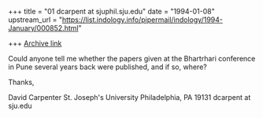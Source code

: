 +++
title = "01 dcarpent at sjuphil.sju.edu"
date = "1994-01-08"
upstream_url = "https://list.indology.info/pipermail/indology/1994-January/000852.html"

+++
[Archive link](https://list.indology.info/pipermail/indology/1994-January/000852.html)


Could anyone tell me whether the papers given at the
Bhartrhari conference in Pune several years back
were published, and if so, where?

Thanks,

David Carpenter
St. Joseph's University
Philadelphia, PA  19131
dcarpent at sju.edu






